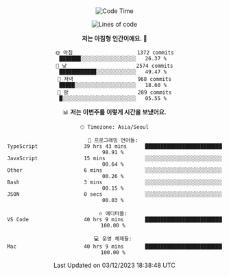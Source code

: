 <div align="center">

<br />

 <!--START_SECTION:waka-->
![Code Time](http://img.shields.io/badge/Code%20Time-1%2C742%20hrs%2054%20mins-blue)

![Lines of code](https://img.shields.io/badge/%EC%A0%80%EB%8A%94%20%EC%97%AC%ED%83%9C%EA%B9%8C%EC%A7%80%20-3.5%20million%20%EC%A4%84%EC%9D%98%20%EC%BD%94%EB%93%9C%EB%A5%BC%20%EC%9E%91%EC%84%B1%ED%96%88%EC%96%B4%EC%9A%94.-blue)

**저는 아침형 인간이에요. 🐤** 

```text
🌞 아침                     1372 commits        ███████░░░░░░░░░░░░░░░░░░   26.37 % 
🌆 낮　                     2574 commits        ████████████░░░░░░░░░░░░░   49.47 % 
🌃 저녁                     968 commits         █████░░░░░░░░░░░░░░░░░░░░   18.60 % 
🌙 밤　                     289 commits         █░░░░░░░░░░░░░░░░░░░░░░░░   05.55 % 
```


📊 **저는 이번주를 이렇게 시간을 보냈어요.** 

```text
🕑︎ Timezone: Asia/Seoul

💬 프로그래밍 언어들: 
TypeScript               39 hrs 43 mins      █████████████████████████   98.91 % 
JavaScript               15 mins             ░░░░░░░░░░░░░░░░░░░░░░░░░   00.64 % 
Other                    6 mins              ░░░░░░░░░░░░░░░░░░░░░░░░░   00.26 % 
Bash                     3 mins              ░░░░░░░░░░░░░░░░░░░░░░░░░   00.15 % 
JSON                     0 secs              ░░░░░░░░░░░░░░░░░░░░░░░░░   00.03 % 

🔥 에디터들: 
VS Code                  40 hrs 9 mins       █████████████████████████   100.00 % 

💻 운영 체제들: 
Mac                      40 hrs 9 mins       █████████████████████████   100.00 % 
```


 Last Updated on 03/12/2023 18:38:48 UTC
<!--END_SECTION:waka-->

</div>
